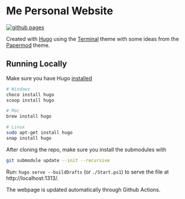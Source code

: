 # Me Personal Website

[![github pages](https://github.com/AntoniosBarotsis/antoniosbarotsis.github.io/actions/workflows/deploy.yml/badge.svg)](https://github.com/AntoniosBarotsis/antoniosbarotsis.github.io/actions/workflows/deploy.yml)

Created with [Hugo](https://gohugo.io/) using the [Terminal](https://github.com/panr/hugo-theme-terminal)
theme with some ideas from the [Papermod](https://github.com/adityatelange/hugo-PaperMod) theme.

## Running Locally

Make sure you have Hugo [installed](https://gohugo.io/getting-started/installing/)

```sh
# Windows
choco install hugo
scoop install hugo

# Mac
brew install hugo

# Linux 
sudo apt-get install hugo
snap install hugo
```

After cloning the repo, make sure you install the submodules with

```sh
git submodule update --init --recursive
```

Run: `hugo serve --buildDrafts` (or `./Start.ps1`) to serve the file at http://localhost:1313/.

The webpage is updated automatically through Github Actions.